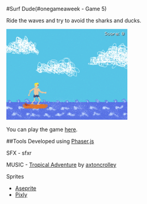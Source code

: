 #Surf Dude(#onegameaweek - Game 5)

Ride the waves and try to avoid the sharks and ducks.

![screenshot](screenshots/surfdude.gif)

You can play the game [here](http://divideby5.com/games/surfdude).

##Tools
Developed using [Phaser.js](http://phaser.io)

SFX - sfxr

MUSIC - [Tropical Adventure](http://opengameart.org/content/surfside) by [axtoncrolley](http://opengameart.org/users/axtoncrolley) 

Sprites
* [Aseprite](http://www.aseprite.org/)
* [Pixly](https://play.google.com/store/apps/details?id=com.meltinglogic.pixly)

